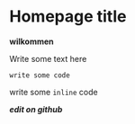 # Homepage title

**wilkommen**

Write some text here

    write some code

write some `inline` code

***edit on github***
